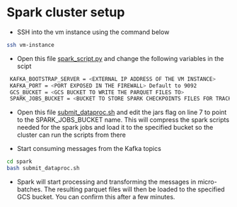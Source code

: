 # Spark cluster setup
- SSH into the vm instance using the command below
```sh
ssh vm-instance
```

- Open this file [spark_script.py](https://github.com/Adedotun-Adepoju/music-streaming-pipeline/blob/main/spark/spark_script.py) and change the following variables in the scipt
```sh
 KAFKA_BOOTSTRAP_SERVER = <EXTERNAL IP ADDRESS OF THE VM INSTANCE>
 KAFKA_PORT = <PORT EXPOSED IN THE FIREWALL> Default to 9092
 GCS_BUCKET = <GCS BUCKET TO WRITE THE PARQUET FILES TO>
 SPARK_JOBS_BUCKET = <BUCKET TO STORE SPARK CHECKPOINTS FILES FOR TRACKING MESSAGES THAT HAVE BEEN CONSUMED>
```

- Open this file [submit_dataproc.sh](https://github.com/Adedotun-Adepoju/music-streaming-pipeline/blob/main/spark/submit_dataproc.sh) and edit the jars flag on line 7 to point to the SPARK_JOBS_BUCKET name. This will compress the spark scripts needed for the spark jobs and load it to the specified bucket so the cluster can run the scripts from there

- Start consuming messages from the Kafka topics
```sh 
cd spark 
bash submit_dataproc.sh
```
- Spark will start processing and transforming the messages in micro-batches. The resulting parquet files will then be loaded to the specified GCS bucket. You can confirm this after a few minutes.